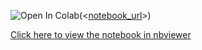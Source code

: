 ![Open In Colab](https://colab.research.google.com/assets/colab-badge.svg)(<[notebook_url](https://github.com/niola-liberty/eda-for-hotel-cancellations/blob/main/EDA%20on%20hotel%20cancellation.ipynb)>)

[Click here to view the notebook in nbviewer](<[notebook_url](https://github.com/niola-liberty/eda-for-hotel-cancellations/blob/main/EDA%20on%20hotel%20cancellation.ipynb)https://github.com/niola-liberty/eda-for-hotel-cancellations/blob/main/EDA%20on%20hotel%20cancellation.ipynb>)
